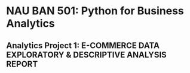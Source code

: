 # NAU BAN 501: Python for Business Analytics

## Analytics Project 1: E-COMMERCE DATA EXPLORATORY & DESCRIPTIVE ANALYSIS REPORT
